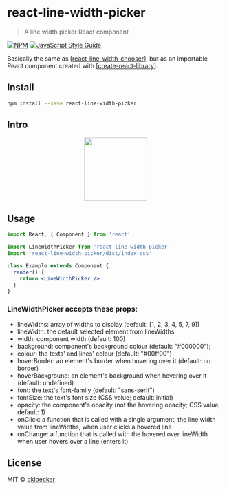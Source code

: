 # react-line-width-picker

> A line width picker React component

[![NPM](https://img.shields.io/npm/v/react-line-width-picker.svg)](https://www.npmjs.com/package/react-line-width-picker) [![JavaScript Style Guide](https://img.shields.io/badge/code_style-standard-brightgreen.svg)](https://standardjs.com)

Basically the same as [[react-line-width-chooser](https://github.com/okloecker/react-line-width-chooser)], but as an importable React component created with [[create-react-library](https://www.npmjs.com/package/create-react-library)].

## Install

```bash
npm install --save react-line-width-picker
```

## Intro

<p align="center">
  <img width="146" src="https://ghcdn.rawgit.org/okloecker/react-line-width-chooser/master/media/demo.svg">
</p>

## Usage

```jsx
import React, { Component } from 'react'

import LineWidthPicker from 'react-line-width-picker'
import 'react-line-width-picker/dist/index.css'

class Example extends Component {
  render() {
    return <LineWidthPicker />
  }
}
```

### LineWidthPicker accepts these props:
 * lineWidths: array of widths to display (default: [1, 2, 3, 4, 5, 7, 9])
 * lineWidth: the default selected element from lineWidths
 * width: component width (default: 100)
 * background: component's background colour (default: "#000000");
 * colour: the texts' and lines' colour (default: "#00ff00")
 * hoverBorder: an element's border when hovering over it (default: no border)
 * hoverBackground: an element's background when hovering over it (default: undefined)
 * font: the text's font-family (default: "sans-serif")
 * fontSize: the text's font size (CSS value; default: initial)
 * opacity: the component's opacity (not the hovering opacity; CSS value, default: 1)
 * onClick: a function that is called with a single argument, the line width value from lineWidths, when user clicks a hovered line
 * onChange: a function that is called with the hovered over lineWidth when user hovers over a line (enters it)

## License

MIT © [okloecker](https://github.com/okloecker)
